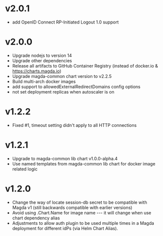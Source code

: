 # v2.0.1

- add OpenID Connect RP-Initiated Logout 1.0 support

# v2.0.0

- Upgrade nodejs to version 14
- Upgrade other dependencies
- Release all artifacts to GitHub Container Registry (instead of docker.io & https://charts.magda.io)
- Upgrade magda-common chart version to v2.2.5
- Build multi-arch docker images
- add support to allowedExternalRedirectDomains config options
- not set deployment replicas when autoscaler is on

# v1.2.2

- Fixed #1, timeout setting didn't apply to all HTTP connections

# v1.2.1

- Upgrade to magda-common lib chart v1.0.0-alpha.4
- Use named templates from magda-common lib chart for docker image related logic

# v1.2.0

- Change the way of locate session-db secret to be compatible with Magda v1 (still backwards compatible with earlier versions)
- Avoid using .Chart.Name for image name --- it will change when use chart dependency alias
- Adjustments to allow auth plugin to be used multiple times in a Magda deployment for different idPs (via Helm Chart Alias).